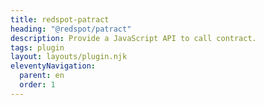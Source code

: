 ```yaml
---
title: redspot-patract
heading: "@redspot/patract"
description: Provide a JavaScript API to call contract.
tags: plugin
layout: layouts/plugin.njk
eleventyNavigation:
  parent: en
  order: 1
---
```

